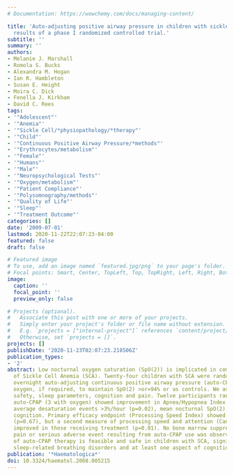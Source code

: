 ```yaml
---
# Documentation: https://wowchemy.com/docs/managing-content/

title: 'Auto-adjusting positive airway pressure in children with sickle cell anemia:
  results of a phase I randomized controlled trial.'
subtitle: ''
summary: ''
authors:
- Melanie J. Marshall
- Romola S. Bucks
- Alexandra M. Hogan
- Ian R. Hambleton
- Susan E. Height
- Moira C. Dick
- Fenella J. Kirkham
- David C. Rees
tags:
- '"Adolescent"'
- '"Anemia"'
- '"Sickle Cell/*physiopathology/*therapy"'
- '"Child"'
- '"Continuous Positive Airway Pressure/*methods"'
- '"Erythrocytes/metabolism"'
- '"Female"'
- '"Humans"'
- '"Male"'
- '"Neuropsychological Tests"'
- '"Oxygen/metabolism"'
- '"Patient Compliance"'
- '"Polysomnography/methods"'
- '"Quality of Life"'
- '"Sleep"'
- '"Treatment Outcome"'
categories: []
date: '2009-07-01'
lastmod: 2020-11-22T22:07:23-04:00
featured: false
draft: false

# Featured image
# To use, add an image named `featured.jpg/png` to your page's folder.
# Focal points: Smart, Center, TopLeft, Top, TopRight, Left, Right, BottomLeft, Bottom, BottomRight.
image:
  caption: ''
  focal_point: ''
  preview_only: false

# Projects (optional).
#   Associate this post with one or more of your projects.
#   Simply enter your project's folder or file name without extension.
#   E.g. `projects = ["internal-project"]` references `content/project/deep-learning/index.md`.
#   Otherwise, set `projects = []`.
projects: []
publishDate: '2020-11-23T02:07:23.218506Z'
publication_types:
- '2'
abstract: Low nocturnal oxygen saturation (SpO(2)) is implicated in complications
  of Sickle Cell Anemia (SCA). Twenty-four children with SCA were randomized to receive
  overnight auto-adjusting continuous positive airway pressure (auto-CPAP) with supplemental
  oxygen, if required, to maintain SpO(2) >or=94% or as controls. We assessed adherence,
  safety, sleep parameters, cognition and pain. Twelve participants randomized to
  auto-CPAP (3 with oxygen) showed improvement in Apnea/Hypopnea Index (p<0.001),
  average desaturation events >3%/hour (p=0.02), mean nocturnal SpO(2) (p=0.02) and
  cognition. Primary efficacy endpoint (Processing Speed Index) showed no group differences
  (p=0.67), but a second measure of processing speed and attention (Cancellation)
  improved in those receiving treatment (p=0.01). No bone marrow suppression, rebound
  pain or serious adverse event resulting from auto-CPAP use was observed. Six weeks
  of auto-CPAP therapy is feasible and safe in children with SCA, significantly improving
  sleep-related breathing disorders and at least one aspect of cognition.
publication: '*Haematologica*'
doi: 10.3324/haematol.2008.005215
---
```

